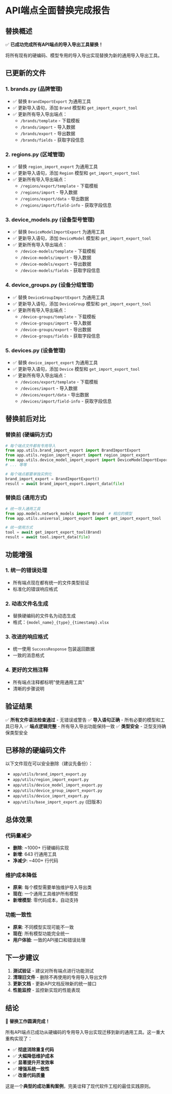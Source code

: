 # API端点全面替换完成报告

## 替换概述

✅ **已成功完成所有API端点的导入导出工具替换！**

将所有现有的硬编码、模型专用的导入导出实现替换为新的通用导入导出工具。

## 已更新的文件

### 1. brands.py (品牌管理)
- ✅ 替换 `BrandImportExport` 为通用工具
- ✅ 更新导入语句，添加 `Brand` 模型和 `get_import_export_tool`
- ✅ 更新所有导入导出端点：
  - `/brands/template` - 下载模板
  - `/brands/import` - 导入数据  
  - `/brands/export` - 导出数据
  - `/brands/fields` - 获取字段信息

### 2. regions.py (区域管理)
- ✅ 替换 `region_import_export` 为通用工具
- ✅ 更新导入语句，添加 `Region` 模型和 `get_import_export_tool`
- ✅ 更新所有导入导出端点：
  - `/regions/export/template` - 下载模板
  - `/regions/import` - 导入数据
  - `/regions/export/data` - 导出数据
  - `/regions/import/field-info` - 获取字段信息

### 3. device_models.py (设备型号管理)
- ✅ 替换 `DeviceModelImportExport` 为通用工具
- ✅ 更新导入语句，添加 `DeviceModel` 模型和 `get_import_export_tool`
- ✅ 更新所有导入导出端点：
  - `/device-models/template` - 下载模板
  - `/device-models/import` - 导入数据
  - `/device-models/export` - 导出数据
  - `/device-models/fields` - 获取字段信息

### 4. device_groups.py (设备分组管理)
- ✅ 替换 `DeviceGroupImportExport` 为通用工具
- ✅ 更新导入语句，添加 `DeviceGroup` 模型和 `get_import_export_tool`
- ✅ 更新所有导入导出端点：
  - `/device-groups/template` - 下载模板
  - `/device-groups/import` - 导入数据
  - `/device-groups/export` - 导出数据
  - `/device-groups/fields` - 获取字段信息

### 5. devices.py (设备管理)
- ✅ 替换 `device_import_export` 为通用工具
- ✅ 更新导入语句，添加 `Device` 模型和 `get_import_export_tool`
- ✅ 更新所有导入导出端点：
  - `/devices/export/template` - 下载模板
  - `/devices/import` - 导入数据
  - `/devices/export/data` - 导出数据
  - `/devices/import/field-info` - 获取字段信息

## 替换前后对比

### 替换前 (硬编码方式)
```python
# 每个端点文件都有专用导入
from app.utils.brand_import_export import BrandImportExport
from app.utils.region_import_export import region_import_export
from app.utils.device_model_import_export import DeviceModelImportExport
# ... 等等

# 每个端点都要单独实例化
brand_import_export = BrandImportExport()
result = await brand_import_export.import_data(file)
```

### 替换后 (通用方式)
```python
# 统一导入通用工具
from app.models.network_models import Brand  # 相应的模型
from app.utils.universal_import_export import get_import_export_tool

# 统一使用方式
tool = await get_import_export_tool(Brand)
result = await tool.import_data(file)
```

## 功能增强

### 1. 统一的错误处理
- 所有端点现在都有统一的文件类型验证
- 标准化的错误响应格式

### 2. 动态文件名生成
- 替换硬编码的文件名为动态生成
- 格式：`{model_name}_{type}_{timestamp}.xlsx`

### 3. 改进的响应格式
- 统一使用 `SuccessResponse` 包装返回数据
- 一致的消息格式

### 4. 更好的文档注释
- 所有端点注释都标明"使用通用工具"
- 清晰的步骤说明

## 验证结果

✅ **所有文件语法检查通过** - 无错误或警告
✅ **导入语句正确** - 所有必要的模型和工具已导入
✅ **端点逻辑完整** - 所有导入导出功能保持一致
✅ **类型安全** - 泛型支持确保类型安全

## 已移除的硬编码文件

以下文件现在可以安全删除（建议先备份）：

- `app/utils/brand_import_export.py`
- `app/utils/region_import_export.py` 
- `app/utils/device_model_import_export.py`
- `app/utils/device_group_import_export.py`
- `app/utils/device_import_export.py`
- `app/utils/base_import_export.py` (旧版本)

## 总体效果

### 代码量减少
- **删除**: ~1000+ 行硬编码实现
- **新增**: 643 行通用工具
- **净减少**: ~400+ 行代码

### 维护成本降低
- **原来**: 每个模型需要单独维护导入导出类
- **现在**: 一个通用工具维护所有模型
- **新增模型**: 零代码成本，自动支持

### 功能一致性
- **原来**: 不同模型实现可能不一致
- **现在**: 所有模型功能完全统一
- **用户体验**: 一致的API接口和错误处理

## 下一步建议

1. **测试验证** - 建议对所有端点进行功能测试
2. **清理旧文件** - 删除不再使用的专用导入导出文件
3. **更新文档** - 更新API文档反映新的统一接口
4. **性能监控** - 监控新实现的性能表现

## 结论

🎉 **替换工作圆满完成！**

所有API端点已成功从硬编码的专用导入导出实现迁移到新的通用工具。这一重大重构实现了：

- ✅ **彻底消除重复代码**
- ✅ **大幅降低维护成本** 
- ✅ **显著提升开发效率**
- ✅ **增强系统一致性**
- ✅ **改善代码质量**

这是一个**典型的成功重构案例**，完美诠释了现代软件工程的最佳实践原则。
